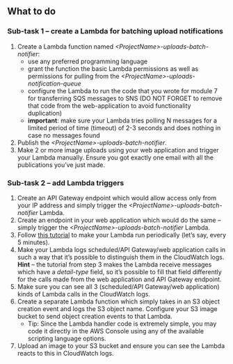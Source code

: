 ## What to do

### Sub-task 1 – create a Lambda for batching upload notifications

1. Create a Lambda function named _\<ProjectName\>-uploads-batch-notifier_:
   - use any preferred programming language 
   - grant the function the basic Lambda permissions as well as permissions for pulling from the _\<ProjectName\>-uploads-notification-queue_ 
   - configure the Lambda to run the code that you wrote for module 7 for transferring SQS messages to SNS (DO NOT FORGET to remove that code from the web-application to avoid functionality duplication)
   - **important**: make sure your Lambda tries polling N messages for a limited period of time (timeout) of 2-3 seconds and does nothing in case no messages found
2. Publish the _\<ProjectName\>-uploads-batch-notifier_.
3. Make 2 or more image uploads using your web application and trigger your Lambda manually. Ensure you got exactly one email with all the publications you’ve just made.

### Sub-task 2 – add Lambda triggers

1. Create an API Gateway endpoint which would allow access only from your IP address and simply trigger the _\<ProjectName\>-uploads-batch-notifier_ Lambda. 
2. Create an endpoint in your web application which would do the same – simply trigger the _\<ProjectName\>-uploads-batch-notifier_ Lambda. 
3. Follow [this tutorial](https://docs.aws.amazon.com/AmazonCloudWatch/latest/events/RunLambdaSchedule.html) to make your Lambda run periodically (let’s say, every 5 minutes). 
4. Make your Lambda logs scheduled/API Gateway/web application calls in such a way that it’s possible to distinguish them in the CloudWatch logs. **Hint** – the tutorial from step 3 makes the Lambda receive messages which have a _detail-type_ field, so it’s possible to fill that field differently for the calls made from the web application and API Gateway endpoint. 
5. Make sure you can see all 3 (scheduled/API Gateway/web application) kinds of Lambda calls in the CloudWatch logs. 
6. Create a separate Lambda function which simply takes in an S3 object creation event and logs the S3 object name. Configure your S3 image bucket to send object creation events to that Lambda.
   - Tip: Since the Lambda handler code is extremely simple, you may code it directly in the AWS Console using any of the available scripting language options.
7. Upload an image to your S3 bucket and ensure you can see the Lambda reacts to this in CloudWatch logs.

